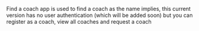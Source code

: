Find a coach app is used to find a coach as the name implies, this current version has no user authentication (which will be added soon) but you can register as a coach, view all coaches and request a coach
